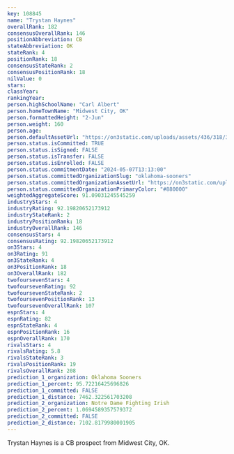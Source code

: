 ```yaml
---
key: 108845
name: "Trystan Haynes"
overallRank: 182
consensusOverallRank: 146
positionAbbreviation: CB
stateAbbreviation: OK
stateRank: 4
positionRank: 18
consensusStateRank: 2
consensusPositionRank: 18
nilValue: 0
stars: 
classYear: 
rankingYear: 
person.highSchoolName: "Carl Albert"
person.homeTownName: "Midwest City, OK"
person.formattedHeight: "2-Jun"
person.weight: 160
person.age: 
person.defaultAssetUrl: "https://on3static.com/uploads/assets/436/318/318436.jpg"
person.status.isCommitted: TRUE
person.status.isSigned: FALSE
person.status.isTransfer: FALSE
person.status.isEnrolled: FALSE
person.status.commitmentDate: "2024-05-07T13:13:00"
person.status.committedOrganizationSlug: "oklahoma-sooners"
person.status.committedOrganizationAssetUrl: "https://on3static.com/uploads/assets/126/208/208126.svg"
person.status.committedOrganizationPrimaryColor: "#880000"
weightedAggregateScore: 91.09031245545259
industryStars: 4
industryRating: 92.19820652173912
industryStateRank: 2
industryPositionRank: 18
industryOverallRank: 146
consensusStars: 4
consensusRating: 92.19820652173912
on3Stars: 4
on3Rating: 91
on3StateRank: 4
on3PositionRank: 18
on3OverallRank: 182
twofoursevenStars: 4
twofoursevenRating: 92
twofoursevenStateRank: 2
twofoursevenPositionRank: 13
twofoursevenOverallRank: 107
espnStars: 4
espnRating: 82
espnStateRank: 4
espnPositionRank: 16
espnOverallRank: 170
rivalsStars: 4
rivalsRating: 5.8
rivalsStateRank: 3
rivalsPositionRank: 19
rivalsOverallRank: 208
prediction_1_organization: Oklahoma Sooners
prediction_1_percent: 95.72216425696826
prediction_1_committed: FALSE
prediction_1_distance: 7462.322561703208
prediction_2_organization: Notre Dame Fighting Irish
prediction_2_percent: 1.0694589357579372
prediction_2_committed: FALSE
prediction_2_distance: 7102.8179980001905
---
```

Trystan Haynes is a CB prospect from Midwest City, OK.